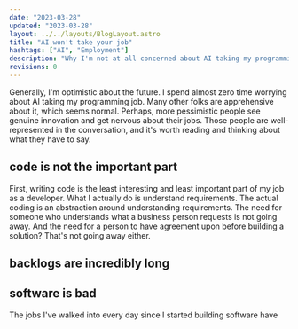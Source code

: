 ```yaml
---
date: "2023-03-28"
updated: "2023-03-28"
layout: ../../layouts/BlogLayout.astro
title: "AI won't take your job"
hashtags: ["AI", "Employment"]
description: "Why I'm not at all concerned about AI taking my programming job."
revisions: 0
---
```


Generally, I'm optimistic about the future. I spend almost zero time worrying about AI taking my programming job. Many other folks are apprehensive about it, which seems normal. Perhaps, more pessimistic people see genuine innovation and get nervous about their jobs. Those people are well-represented in the conversation, and it's worth reading and thinking about what they have to say.

## code is not the important part

First, writing code is the least interesting and least important part of my job as a developer. What I actually do is understand requirements. The actual coding is an abstraction around understanding requirements. The need for someone who understands what a business person requests is not going away. And the need for a person to have agreement upon before building a solution? That's not going away either.

## backlogs are incredibly long

## software is bad

The jobs I've walked into every day since I started building software have
